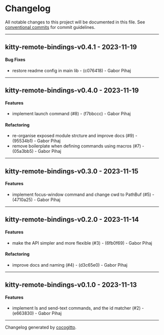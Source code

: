 # Changelog
All notable changes to this project will be documented in this file. See [conventional commits](https://www.conventionalcommits.org/) for commit guidelines.

- - -
## kitty-remote-bindings-v0.4.1 - 2023-11-19
#### Bug Fixes
- restore readme config in main lib - (c076418) - Gabor Pihaj

- - -

## kitty-remote-bindings-v0.4.0 - 2023-11-19
#### Features
- implement launch command (#8) - (f7bbccc) - Gabor Pihaj
#### Refactoring
- re-organise exposed module strcture and improve docs (#9) - (95534b1) - Gabor Pihaj
- remove boilerplate when defining commands using macros (#7) - (05a3bb5) - Gabor Pihaj

- - -

## kitty-remote-bindings-v0.3.0 - 2023-11-15
#### Features
- implement focus-window command and change cwd to PathBuf (#5) - (4710a25) - Gabor Pihaj

- - -

## kitty-remote-bindings-v0.2.0 - 2023-11-14
#### Features
- make the API simpler and more flexible (#3) - (6fb0f69) - Gabor Pihaj
#### Refactoring
- improve docs and naming (#4) - (d3c65e0) - Gabor Pihaj

- - -

## kitty-remote-bindings-v0.1.0 - 2023-11-13
#### Features
- implement ls and send-text commands, and the id matcher (#2) - (e663830) - Gabor Pihaj

- - -

Changelog generated by [cocogitto](https://github.com/cocogitto/cocogitto).